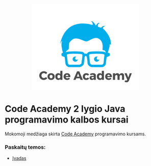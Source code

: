 <p align="center">
  <img width="334" height="269" src="./CALogo.png">
</p>

# Code Academy 2 lygio Java programavimo kalbos kursai
Mokomoji medžiaga skirta [Code Academy](https://www.codeacademy.lt/) programavimo kursams. 

### Paskaitų temos:
- [Įvadas](/introduction)
